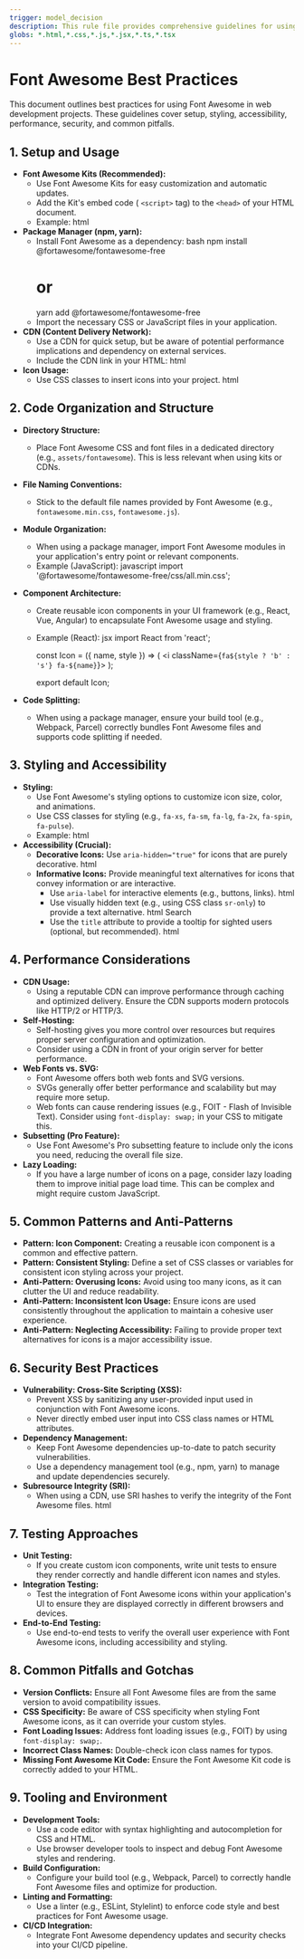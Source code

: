 ```yaml
---
trigger: model_decision
description: This rule file provides comprehensive guidelines for using Font Awesome effectively, covering setup, styling, accessibility, performance, and security best practices. It ensures consistent and optimized usage across projects.
globs: *.html,*.css,*.js,*.jsx,*.ts,*.tsx
---
```


# Font Awesome Best Practices

This document outlines best practices for using Font Awesome in web development projects. These guidelines cover setup, styling, accessibility, performance, security, and common pitfalls.

## 1. Setup and Usage

- **Font Awesome Kits (Recommended):**
   - Use Font Awesome Kits for easy customization and automatic updates.
   - Add the Kit's embed code ( `<script>` tag) to the `<head>` of your HTML document.
   - Example:
     html
      <script src="https://kit.fontawesome.com/<your_kit_code>.js" crossorigin="anonymous"></script>
- **Package Manager (npm, yarn):**
   - Install Font Awesome as a dependency:
     bash
     npm install @fortawesome/fontawesome-free
      # or
      yarn add @fortawesome/fontawesome-free
   - Import the necessary CSS or JavaScript files in your application.
- **CDN (Content Delivery Network):**
   - Use a CDN for quick setup, but be aware of potential performance implications and dependency on external services.
   - Include the CDN link in your HTML:
     html
      <link rel="stylesheet" href="https://cdnjs.cloudflare.com/ajax/libs/font-awesome/6.0.0/css/all.min.css" integrity="..." crossorigin="anonymous" />
- **Icon Usage:**
   - Use CSS classes to insert icons into your project.
     html
     <i class="fas fa-heart"></i> <!-- Solid heart icon -->
     <i class="far fa-heart"></i> <!-- Regular heart icon -->
     <i class="fab fa-github"></i> <!-- GitHub icon -->

## 2. Code Organization and Structure

- **Directory Structure:**
   - Place Font Awesome CSS and font files in a dedicated directory (e.g., `assets/fontawesome`). This is less relevant when using kits or CDNs.
- **File Naming Conventions:**
   - Stick to the default file names provided by Font Awesome (e.g., `fontawesome.min.css`, `fontawesome.js`).
- **Module Organization:**
   - When using a package manager, import Font Awesome modules in your application's entry point or relevant components.
   - Example (JavaScript):
     javascript
     import '@fortawesome/fontawesome-free/css/all.min.css';
- **Component Architecture:**

   - Create reusable icon components in your UI framework (e.g., React, Vue, Angular) to encapsulate Font Awesome usage and styling.
   - Example (React):
     jsx
     import React from 'react';

      const Icon = ({ name, style }) => (
      <i className={`fa${style ? 'b' : 's'} fa-${name}`}></i>
      );

      export default Icon;

- **Code Splitting:**
   - When using a package manager, ensure your build tool (e.g., Webpack, Parcel) correctly bundles Font Awesome files and supports code splitting if needed.

## 3. Styling and Accessibility

- **Styling:**
   - Use Font Awesome's styling options to customize icon size, color, and animations.
   - Use CSS classes for styling (e.g., `fa-xs`, `fa-sm`, `fa-lg`, `fa-2x`, `fa-spin`, `fa-pulse`).
   - Example:
     html
     <i class="fas fa-heart fa-2x" style="color: red;"></i>
- **Accessibility (Crucial):**
   - **Decorative Icons:** Use `aria-hidden="true"` for icons that are purely decorative.
     html
     <i class="fas fa-star" aria-hidden="true"></i>
   - **Informative Icons:** Provide meaningful text alternatives for icons that convey information or are interactive.
      - Use `aria-label` for interactive elements (e.g., buttons, links).
        html
        <a href="/cart" aria-label="View your shopping cart">
        <i class="fas fa-shopping-cart" aria-hidden="true"></i>
        </a>
      - Use visually hidden text (e.g., using CSS class `sr-only`) to provide a text alternative.
        html
        <span class="sr-only">Search</span>
        <i class="fas fa-search" aria-hidden="true"></i>
      - Use the `title` attribute to provide a tooltip for sighted users (optional, but recommended).
        html
        <i class="fas fa-info-circle" aria-hidden="true" title="More information"></i>

## 4. Performance Considerations

- **CDN Usage:**
   - Using a reputable CDN can improve performance through caching and optimized delivery. Ensure the CDN supports modern protocols like HTTP/2 or HTTP/3.
- **Self-Hosting:**
   - Self-hosting gives you more control over resources but requires proper server configuration and optimization.
   - Consider using a CDN in front of your origin server for better performance.
- **Web Fonts vs. SVG:**
   - Font Awesome offers both web fonts and SVG versions.
   - SVGs generally offer better performance and scalability but may require more setup.
   - Web fonts can cause rendering issues (e.g., FOIT - Flash of Invisible Text). Consider using `font-display: swap;` in your CSS to mitigate this.
- **Subsetting (Pro Feature):**
   - Use Font Awesome's Pro subsetting feature to include only the icons you need, reducing the overall file size.
- **Lazy Loading:**
   - If you have a large number of icons on a page, consider lazy loading them to improve initial page load time. This can be complex and might require custom JavaScript.

## 5. Common Patterns and Anti-Patterns

- **Pattern: Icon Component:** Creating a reusable icon component is a common and effective pattern.
- **Pattern: Consistent Styling:** Define a set of CSS classes or variables for consistent icon styling across your project.
- **Anti-Pattern: Overusing Icons:** Avoid using too many icons, as it can clutter the UI and reduce readability.
- **Anti-Pattern: Inconsistent Icon Usage:** Ensure icons are used consistently throughout the application to maintain a cohesive user experience.
- **Anti-Pattern: Neglecting Accessibility:** Failing to provide proper text alternatives for icons is a major accessibility issue.

## 6. Security Best Practices

- **Vulnerability: Cross-Site Scripting (XSS):**
   - Prevent XSS by sanitizing any user-provided input used in conjunction with Font Awesome icons.
   - Never directly embed user input into CSS class names or HTML attributes.
- **Dependency Management:**
   - Keep Font Awesome dependencies up-to-date to patch security vulnerabilities.
   - Use a dependency management tool (e.g., npm, yarn) to manage and update dependencies securely.
- **Subresource Integrity (SRI):**
   - When using a CDN, use SRI hashes to verify the integrity of the Font Awesome files.
     html
      <link rel="stylesheet" href="https://cdnjs.cloudflare.com/ajax/libs/font-awesome/6.0.0/css/all.min.css" integrity="sha512-..." crossorigin="anonymous" />

## 7. Testing Approaches

- **Unit Testing:**
   - If you create custom icon components, write unit tests to ensure they render correctly and handle different icon names and styles.
- **Integration Testing:**
   - Test the integration of Font Awesome icons within your application's UI to ensure they are displayed correctly in different browsers and devices.
- **End-to-End Testing:**
   - Use end-to-end tests to verify the overall user experience with Font Awesome icons, including accessibility and styling.

## 8. Common Pitfalls and Gotchas

- **Version Conflicts:** Ensure all Font Awesome files are from the same version to avoid compatibility issues.
- **CSS Specificity:** Be aware of CSS specificity when styling Font Awesome icons, as it can override your custom styles.
- **Font Loading Issues:** Address font loading issues (e.g., FOIT) by using `font-display: swap;`.
- **Incorrect Class Names:** Double-check icon class names for typos.
- **Missing Font Awesome Kit Code:** Ensure the Font Awesome Kit code is correctly added to your HTML.

## 9. Tooling and Environment

- **Development Tools:**
   - Use a code editor with syntax highlighting and autocompletion for CSS and HTML.
   - Use browser developer tools to inspect and debug Font Awesome styles and rendering.
- **Build Configuration:**
   - Configure your build tool (e.g., Webpack, Parcel) to correctly handle Font Awesome files and optimize for production.
- **Linting and Formatting:**
   - Use a linter (e.g., ESLint, Stylelint) to enforce code style and best practices for Font Awesome usage.
- **CI/CD Integration:**
   - Integrate Font Awesome dependency updates and security checks into your CI/CD pipeline.
